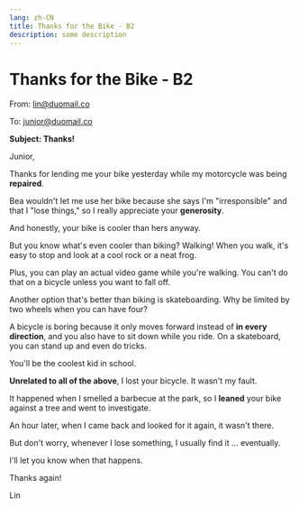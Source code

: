 ```yaml
---
lang: zh-CN
title: Thanks for the Bike - B2
description: some description
---
```


# Thanks for the Bike - B2

From: lin@duomail.co

To: junior@duomail.co

**Subject: Thanks!**

Junior,

Thanks for lending me your bike yesterday while my motorcycle was being **repaired**.

Bea wouldn't let me use her bike because she says I'm "irresponsible" and that I "lose things," so I really appreciate your **generosity**.

And honestly, your bike is cooler than hers anyway.

But you know what's even cooler than biking? Walking! When you walk, it's easy to stop and look at a cool rock or a neat frog.

Plus, you can play an actual video game while you're walking. You can't do that on a bicycle unless you want to fall off.

Another option that's better than biking is skateboarding. Why be limited by two wheels when you can have four?

A bicycle is boring because it only moves forward instead of **in every direction**, and you also have to sit down while you ride. On a skateboard, you can stand up and even do tricks.

You'll be the coolest kid in school.

**Unrelated to all of the above**, I lost your bicycle. It wasn't my fault.

It happened when I smelled a barbecue at the park, so I **leaned** your bike against a tree and went to investigate.

An hour later, when I came back and looked for it again, it wasn't there.

But don't worry, whenever I lose something, I usually find it ... eventually.

I'll let you know when that happens.

Thanks again!

Lin
